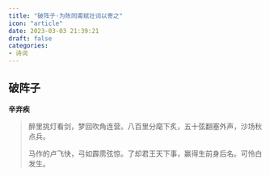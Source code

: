 ```yaml
---
title: "破阵子·为陈同甫赋壮词以寄之"
icon: "article"
date: 2023-03-03 21:39:21
draft: false
categories:
- 诗词
---
```


## 破阵子
**辛弃疾**

> 醉里挑灯看剑，梦回吹角连营。八百里分麾下炙，五十弦翻塞外声，沙场秋点兵。
>
> 马作的卢飞快，弓如霹雳弦惊。了却君王天下事，赢得生前身后名。可怜白发生。

